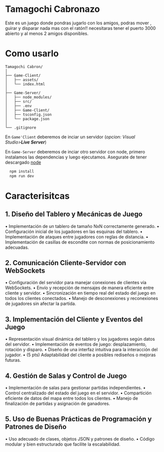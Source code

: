 # Tamagochi Cabronazo
Este es un juego donde pondras jugarlo con los amigos, podras mover , guirar y disparar nada mas con el ratón!!
necesitaras tener el puerto 3000 abierto y al menos 2 amigos disponibles.

# Como usarlo

```
Tamagochi Cabron/
│
├── Game-Client/
│   ├── assets/
│   └── index.html
│
├── Game-Server/
│   ├── node_modules/
│   ├── src/
│   ├── .env
│   ├── Game-Client/
│   ├── tsconfig.json
│   └── package.json
│ 
└── .gitignore
```

En `Game'Client` deberemos de inciar un servidor (*opcion: Visual Studio>**Live Server***)

En `Game-Server` deberemos de inciar otro servidor con node, primero instalamos las dependencias y luego ejecutamos.
Asegurate de tener descargado [node](https://nodejs.org/es/download)

```bash
  npm install
  npm run dev
```

# Caracterisitcas

## 1. Diseño del Tablero y Mecánicas de Juego
• Implementación de un tablero de tamaño NxN correctamente generado.
• Configuración inicial de los jugadores en las esquinas del tablero.
• Implementación de ataques entre jugadores con reglas de distancia.
• Implementación de casillas de escondite con normas de posicionamiento
adecuadas.

## 2. Comunicación Cliente-Servidor con WebSockets
• Configuración del servidor para manejar conexiones de clientes vía WebSockets.
• Envío y recepción de mensajes de manera eficiente entre cliente y servidor.
• Sincronización en tiempo real del estado del juego en todos los clientes
conectados.
• Manejo de desconexiones y reconexiones de jugadores sin afectar la partida.

## 3. Implementación del Cliente y Eventos del Juego
• Representación visual dinámica del tablero y los jugadores según datos del servidor.
• Implementación de eventos de juego: desplazamiento, rotación y disparo.
• Diseño de una interfaz intuitiva para la interacción del jugador.
• (5 pts) Adaptabilidad del cliente a posibles rediseños o mejoras futuras.

## 4. Gestión de Salas y Control de Juego
• Implementación de salas para gestionar partidas independientes.
• Control centralizado del estado del juego en el servidor.
• Compartición eficiente de datos del mapa entre todos los clientes.
• Manejo de finalización de partidas y asignación de ganadores.

## 5. Uso de Buenas Prácticas de Programación y Patrones de Diseño 
• Uso adecuado de clases, objetos JSON y patrones de diseño.
• Código modular y bien estructurado que facilite la escalabilidad.
